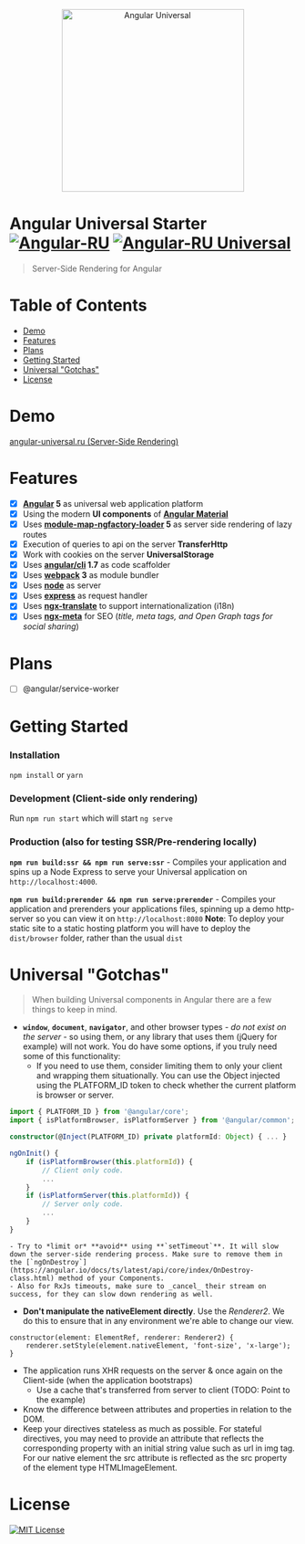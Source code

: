 <p align="center">
  <img src="https://cloud.githubusercontent.com/assets/1016365/10639063/138338bc-7806-11e5-8057-d34c75f3cafc.png" alt="Angular Universal" height="320"/>
</p>

# Angular Universal Starter [![Angular-RU](https://img.shields.io/badge/Telegram_chat:-Angular_RU-216bc1.svg?style=flat)](https://t.me/angular_ru) [![Angular-RU Universal](https://img.shields.io/badge/Telegram_chat:-Angular_RU_Universal-14b102.svg?style=flat)](https://t.me/angular_universal_ru)
> Server-Side Rendering for Angular

# Table of Contents
* [Demo](#demo)
* [Features](#features)
* [Plans](#plans)
* [Getting Started](#getting-started)
* [Universal "Gotchas"](#universal-gotchas)
* [License](#license)

# Demo
[angular-universal.ru (Server-Side Rendering)](https://angular-universal.ru)

# Features
- [x] **[Angular] 5** as universal web application platform
- [x] Using the modern **UI components** of **[Angular Material]**
- [x] Uses **[module-map-ngfactory-loader] 5** as server side rendering of lazy routes
- [x] Execution of queries to api on the server **TransferHttp**
- [x] Work with cookies on the server **UniversalStorage**
- [x] Uses **[angular/cli] 1.7** as code scaffolder
- [x] Uses **[webpack] 3** as module bundler
- [x] Uses **[node]** as server
- [x] Uses **[express]** as request handler
- [x] Uses **[ngx-translate]** to support internationalization (i18n)
- [x] Uses **[ngx-meta]** for SEO (*title, meta tags, and Open Graph tags for social sharing*)

# Plans
- [ ] @angular/service-worker

# Getting Started

### Installation
`npm install` or `yarn`

### Development (Client-side only rendering)
Run `npm run start` which will start `ng serve`

### Production (also for testing SSR/Pre-rendering locally)
**`npm run build:ssr && npm run serve:ssr`** - Compiles your application and spins up a Node Express to serve your Universal application on `http://localhost:4000`.

**`npm run build:prerender && npm run serve:prerender`** - Compiles your application and prerenders your applications files, spinning up a demo http-server so you can view it on `http://localhost:8080`
**Note**: To deploy your static site to a static hosting platform you will have to deploy the `dist/browser` folder, rather than the usual `dist`

# Universal "Gotchas"

> When building Universal components in Angular there are a few things to keep in mind.

- **`window`**, **`document`**, **`navigator`**, and other browser types - _do not exist on the server_ - so using them, or any library that uses them (jQuery for example) will not work. You do have some options, if you truly need some of this functionality:
    - If you need to use them, consider limiting them to only your client and wrapping them situationally. You can use the Object injected using the PLATFORM_ID token to check whether the current platform is browser or server.

```typescript
import { PLATFORM_ID } from '@angular/core';
import { isPlatformBrowser, isPlatformServer } from '@angular/common';

constructor(@Inject(PLATFORM_ID) private platformId: Object) { ... }

ngOnInit() {
    if (isPlatformBrowser(this.platformId)) {
        // Client only code.
        ...
    }
    if (isPlatformServer(this.platformId)) {
        // Server only code.
        ...
    }
}
```

    - Try to *limit or* **avoid** using **`setTimeout`**. It will slow down the server-side rendering process. Make sure to remove them in the [`ngOnDestroy`](https://angular.io/docs/ts/latest/api/core/index/OnDestroy-class.html) method of your Components.
    - Also for RxJs timeouts, make sure to _cancel_ their stream on success, for they can slow down rendering as well.
- **Don't manipulate the nativeElement directly**. Use the _Renderer2_. We do this to ensure that in any environment we're able to change our view.
```
constructor(element: ElementRef, renderer: Renderer2) {
    renderer.setStyle(element.nativeElement, 'font-size', 'x-large');
}
```
- The application runs XHR requests on the server & once again on the Client-side (when the application bootstraps)
    - Use a cache that's transferred from server to client (TODO: Point to the example)
- Know the difference between attributes and properties in relation to the DOM.
- Keep your directives stateless as much as possible. For stateful directives, you may need to provide an attribute that reflects the corresponding property with an initial string value such as url in img tag. For our native element the src attribute is reflected as the src property of the element type HTMLImageElement.

# License
[![MIT License](https://img.shields.io/badge/license-MIT-blue.svg?style=flat)](/LICENSE)

[Angular]: https://angular.io
[Angular Material]: https://material.angular.io
[module-map-ngfactory-loader]: https://github.com/angular/universal/tree/v5.0.0
[angular/cli]: https://github.com/angular/angular-cli/tree/1.7.x
[webpack]: https://github.com/webpack/webpack/tree/v3.11.0
[node]: https://nodejs.org/dist/latest-v8.x/docs/api/
[express]: http://expressjs.com/en/4x/api.html
[ngx-translate]: https://github.com/ngx-translate/core
[ngx-meta]: https://github.com/fulls1z3/ngx-meta